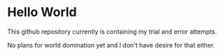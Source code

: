 Hello World
===========

This github repository currently is containing my trial and error attempts.

No plans for world domination yet and I don't have desire for that either.